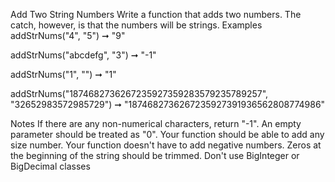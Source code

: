 Add Two String Numbers
Write a function that adds two numbers. The catch, however, is that the numbers will be strings.
Examples
addStrNums("4", "5") ➞ "9"

addStrNums("abcdefg", "3") ➞ "-1"

addStrNums("1", "") ➞ "1"

addStrNums("1874682736267235927359283579235789257", "32652983572985729") ➞ "1874682736267235927391936562808774986"

Notes
If there are any non-numerical characters, return "-1".
An empty parameter should be treated as "0".
Your function should be able to add any size number.
Your function doesn't have to add negative numbers.
Zeros at the beginning of the string should be trimmed.
Don't use BigInteger or BigDecimal classes
